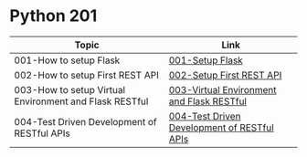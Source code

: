# Python 201

Topic | Link
------------ | -------------
001-How to setup Flask | [001-Setup Flask](https://github.com/naeemmohd/python/tree/master/Python%20201/001-SetupFlask)
002-How to setup First REST API | [002-Setup First REST API](https://github.com/naeemmohd/python/tree/master/Python%20201/002-FirstRestAPI)
003-How to setup Virtual Environment and Flask RESTful | [003-Virtual Environment and Flask RESTful](https://github.com/naeemmohd/python/tree/master/Python%20201/003-VirualEnvs-and-FlaskRESTful)
004-Test Driven Development of RESTful APIs | [004-Test Driven Development of RESTful APIs](https://github.com/naeemmohd/python/tree/master/Python%20201/004-TDDBasedAPIs)
